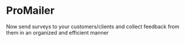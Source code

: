 # ProMailer

Now send surveys to your customers/clients and collect feedback from them in an organized and efficient manner
